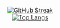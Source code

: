   <div align="center">
    
    
   [![GitHub Streak](https://streak-stats.demolab.com?user=astatine-moe&theme=onedark_duo&border_radius=1.9)](https://git.io/streak-stats) 
   <br>
   [![Top Langs](https://github-readme-stats.vercel.app/api/top-langs/?username=astatine-moe&theme=onedark_duo&border_radius=1.9)](https://github.com/anuraghazra/github-readme-stats)
    
    
   </div>
